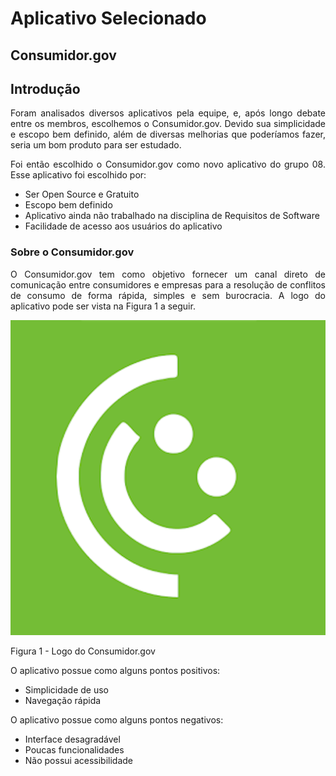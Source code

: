 # Aplicativo Selecionado

## Consumidor.gov

## Introdução

<div style="text-align: justify;"> <p> Foram analisados diversos aplicativos pela equipe, e, após longo debate entre os membros, escolhemos o Consumidor.gov. Devido sua simplicidade e escopo bem definido, além de diversas melhorias que poderíamos fazer, seria um bom produto para ser estudado. </p> 

<p>Foi então escolhido o Consumidor.gov como novo aplicativo do grupo 08. Esse aplicativo foi escolhido por:
</p>

- Ser Open Source e Gratuito
- Escopo bem definido
- Aplicativo ainda não trabalhado na disciplina de Requisitos de Software
- Facilidade de acesso aos usuários do aplicativo
  
### Sobre o Consumidor.gov

<p>O Consumidor.gov tem como objetivo fornecer um canal direto de comunicação entre consumidores e empresas para a resolução de conflitos de consumo de forma rápida, simples e sem burocracia. A logo do aplicativo pode ser vista na Figura 1 a seguir.</p>

<img src="https://github.com/Requisitos-de-Software/2024.1-Consumidor.gov/blob/main/assets/img/logos/logo.png">

<p>Figura 1 - Logo do Consumidor.gov</p>

<p>O aplicativo possue como alguns pontos positivos:</p>

- Simplicidade de uso
- Navegação rápida

<p>O aplicativo possue como alguns pontos negativos:</p>

- Interface desagradável
- Poucas funcionalidades
- Não possui acessibilidade
